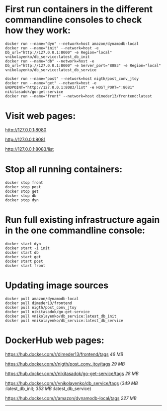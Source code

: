 # First run containers in the different commandline consoles to check how they work:
```
docker run --name="dyn" --network=host amazon/dynamodb-local
docker run --name="init" --network=host -e Db_url="http://127.0.0.1:8000" -e Region="local" vnikolayenko/db_service:latest_db_init
docker run --name="db" --network=host -e Db_url="http://127.0.0.1:8000" -e Server_port="8083" -e Region="local" vnikolayenko/db_service:latest_db_service

docker run --name="post" --network=host nigth/post_conv_jtoy
docker run --name="get" --network=host -e ENDPOINT="http://127.0.0.1:8083/list" -e HOST_PORT=":8081" nikitasadok/go-get-service
docker run --name="front" --network=host dimeder13/frontend:latest
```
# Visit web pages:

http://127.0.0.1:8080

http://127.0.0.1:8081

http://127.0.0.1:8083/list

# Stop all running containers:
```
docker stop front
docker stop post
docker stop get
docker stop db
docker stop dyn
```
# Run full existing infrastructure again in the one commandline console:
```
docker start dyn
docker start -i init
docker start db
docker start get
docker start post
docker start front
```
# Updating image sources
```
docker pull amazon/dynamodb-local
docker pull dimeder13/frontend
docker pull nigth/post_conv_jtoy
docker pull nikitasadok/go-get-service
docker pull vnikolayenko/db_service:latest_db_init
docker pull vnikolayenko/db_service:latest_db_service
```
# DockerHub web pages:

https://hub.docker.com/r/dimeder13/frontend/tags _46 MB_

https://hub.docker.com/r/nigth/post_conv_jtoy/tags _29 MB_

https://hub.docker.com/r/nikitasadok/go-get-service/tags _28 MB_

https://hub.docker.com/r/vnikolayenko/db_service/tags (_349 MB_  :latest_db_init; _353 MB_  :latest_db_service)

https://hub.docker.com/r/amazon/dynamodb-local/tags _227 MB_
___

